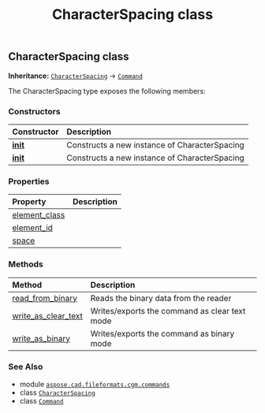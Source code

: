 ﻿---
title: CharacterSpacing class
second_title: Aspose.CAD for Python via .NET API References
description: 
type: docs
weight: 290
url: /python-net/aspose.cad.fileformats.cgm.commands/characterspacing/
is_root: false
---

## CharacterSpacing class



**Inheritance:** [`CharacterSpacing`](/cad/python-net/aspose.cad.fileformats.cgm.commands/characterspacing) → 
[`Command`](/cad/python-net/aspose.cad.fileformats.cgm.commands/command)



The CharacterSpacing type exposes the following members:

### Constructors
| Constructor | Description |
| :- | :- |
| [__init__](/cad/python-net/aspose.cad.fileformats.cgm.commands/characterspacing/__init__/#aspose.cad.fileformats.cgm.CgmFile) | Constructs a new instance of CharacterSpacing |
| [__init__](/cad/python-net/aspose.cad.fileformats.cgm.commands/characterspacing/__init__/#aspose.cad.fileformats.cgm.CgmFile-float) | Constructs a new instance of CharacterSpacing |


### Properties
| Property | Description |
| :- | :- |
| [element_class](/cad/python-net/aspose.cad.fileformats.cgm.commands/characterspacing/element_class) |  |
| [element_id](/cad/python-net/aspose.cad.fileformats.cgm.commands/characterspacing/element_id) |  |
| [space](/cad/python-net/aspose.cad.fileformats.cgm.commands/characterspacing/space) |  |


### Methods
| Method | Description |
| :- | :- |
| [read_from_binary](/cad/python-net/aspose.cad.fileformats.cgm.commands/characterspacing/read_from_binary/#aspose.cad.fileformats.cgm.IBinaryReader) | Reads the binary data from the reader |
| [write_as_clear_text](/cad/python-net/aspose.cad.fileformats.cgm.commands/characterspacing/write_as_clear_text/#aspose.cad.fileformats.cgm.IClearTextWriter) | Writes/exports the command as clear text mode |
| [write_as_binary](/cad/python-net/aspose.cad.fileformats.cgm.commands/characterspacing/write_as_binary/#aspose.cad.fileformats.cgm.IBinaryWriter) | Writes/exports the command as binary mode |



### See Also
* module [`aspose.cad.fileformats.cgm.commands`](..)
* class [`CharacterSpacing`](/cad/python-net/aspose.cad.fileformats.cgm.commands/characterspacing)
* class [`Command`](/cad/python-net/aspose.cad.fileformats.cgm.commands/command)

